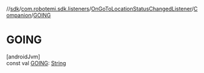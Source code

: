 //[sdk](../../../../index.md)/[com.robotemi.sdk.listeners](../../index.md)/[OnGoToLocationStatusChangedListener](../index.md)/[Companion](index.md)/[GOING](-g-o-i-n-g.md)

# GOING

[androidJvm]\
const val [GOING](-g-o-i-n-g.md): [String](https://kotlinlang.org/api/latest/jvm/stdlib/kotlin/-string/index.html)
